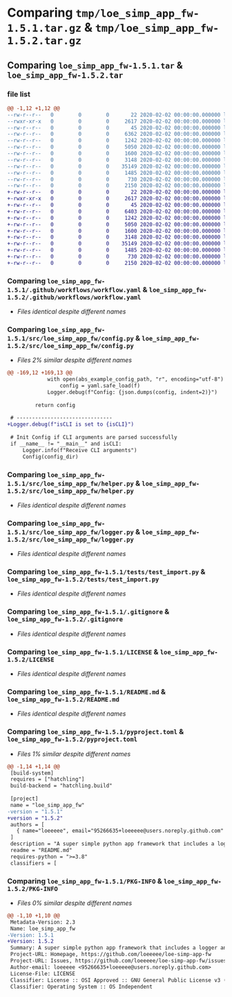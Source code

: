 # Comparing `tmp/loe_simp_app_fw-1.5.1.tar.gz` & `tmp/loe_simp_app_fw-1.5.2.tar.gz`

## Comparing `loe_simp_app_fw-1.5.1.tar` & `loe_simp_app_fw-1.5.2.tar`

### file list

```diff
@@ -1,12 +1,12 @@
--rw-r--r--   0        0        0       22 2020-02-02 00:00:00.000000 loe_simp_app_fw-1.5.1/config-example.yaml
--rwxr-xr-x   0        0        0     2617 2020-02-02 00:00:00.000000 loe_simp_app_fw-1.5.1/.github/workflows/workflow.yaml
--rw-r--r--   0        0        0       45 2020-02-02 00:00:00.000000 loe_simp_app_fw-1.5.1/src/loe_simp_app_fw/__init__.py
--rw-r--r--   0        0        0     6362 2020-02-02 00:00:00.000000 loe_simp_app_fw-1.5.1/src/loe_simp_app_fw/config.py
--rw-r--r--   0        0        0     1242 2020-02-02 00:00:00.000000 loe_simp_app_fw-1.5.1/src/loe_simp_app_fw/helper.py
--rw-r--r--   0        0        0     5050 2020-02-02 00:00:00.000000 loe_simp_app_fw-1.5.1/src/loe_simp_app_fw/logger.py
--rw-r--r--   0        0        0     1600 2020-02-02 00:00:00.000000 loe_simp_app_fw-1.5.1/tests/test_import.py
--rw-r--r--   0        0        0     3148 2020-02-02 00:00:00.000000 loe_simp_app_fw-1.5.1/.gitignore
--rw-r--r--   0        0        0    35149 2020-02-02 00:00:00.000000 loe_simp_app_fw-1.5.1/LICENSE
--rw-r--r--   0        0        0     1485 2020-02-02 00:00:00.000000 loe_simp_app_fw-1.5.1/README.md
--rw-r--r--   0        0        0      730 2020-02-02 00:00:00.000000 loe_simp_app_fw-1.5.1/pyproject.toml
--rw-r--r--   0        0        0     2150 2020-02-02 00:00:00.000000 loe_simp_app_fw-1.5.1/PKG-INFO
+-rw-r--r--   0        0        0       22 2020-02-02 00:00:00.000000 loe_simp_app_fw-1.5.2/config-example.yaml
+-rwxr-xr-x   0        0        0     2617 2020-02-02 00:00:00.000000 loe_simp_app_fw-1.5.2/.github/workflows/workflow.yaml
+-rw-r--r--   0        0        0       45 2020-02-02 00:00:00.000000 loe_simp_app_fw-1.5.2/src/loe_simp_app_fw/__init__.py
+-rw-r--r--   0        0        0     6403 2020-02-02 00:00:00.000000 loe_simp_app_fw-1.5.2/src/loe_simp_app_fw/config.py
+-rw-r--r--   0        0        0     1242 2020-02-02 00:00:00.000000 loe_simp_app_fw-1.5.2/src/loe_simp_app_fw/helper.py
+-rw-r--r--   0        0        0     5050 2020-02-02 00:00:00.000000 loe_simp_app_fw-1.5.2/src/loe_simp_app_fw/logger.py
+-rw-r--r--   0        0        0     1600 2020-02-02 00:00:00.000000 loe_simp_app_fw-1.5.2/tests/test_import.py
+-rw-r--r--   0        0        0     3148 2020-02-02 00:00:00.000000 loe_simp_app_fw-1.5.2/.gitignore
+-rw-r--r--   0        0        0    35149 2020-02-02 00:00:00.000000 loe_simp_app_fw-1.5.2/LICENSE
+-rw-r--r--   0        0        0     1485 2020-02-02 00:00:00.000000 loe_simp_app_fw-1.5.2/README.md
+-rw-r--r--   0        0        0      730 2020-02-02 00:00:00.000000 loe_simp_app_fw-1.5.2/pyproject.toml
+-rw-r--r--   0        0        0     2150 2020-02-02 00:00:00.000000 loe_simp_app_fw-1.5.2/PKG-INFO
```

### Comparing `loe_simp_app_fw-1.5.1/.github/workflows/workflow.yaml` & `loe_simp_app_fw-1.5.2/.github/workflows/workflow.yaml`

 * *Files identical despite different names*

### Comparing `loe_simp_app_fw-1.5.1/src/loe_simp_app_fw/config.py` & `loe_simp_app_fw-1.5.2/src/loe_simp_app_fw/config.py`

 * *Files 2% similar despite different names*

```diff
@@ -169,12 +169,13 @@
             with open(abs_example_config_path, "r", encoding="utf-8") as f:
                 config = yaml.safe_load(f)
             Logger.debug(f"Config: {json.dumps(config, indent=2)}")
         
         return config
 
 # -------------------------------
+Logger.debug(f"isCLI is set to {isCLI}")
 
 # Init Config if CLI arguments are parsed successfully
 if __name__ != "__main__" and isCLI:
     Logger.info(f"Receive CLI arguments")
     Config(config_dir)
```

### Comparing `loe_simp_app_fw-1.5.1/src/loe_simp_app_fw/helper.py` & `loe_simp_app_fw-1.5.2/src/loe_simp_app_fw/helper.py`

 * *Files identical despite different names*

### Comparing `loe_simp_app_fw-1.5.1/src/loe_simp_app_fw/logger.py` & `loe_simp_app_fw-1.5.2/src/loe_simp_app_fw/logger.py`

 * *Files identical despite different names*

### Comparing `loe_simp_app_fw-1.5.1/tests/test_import.py` & `loe_simp_app_fw-1.5.2/tests/test_import.py`

 * *Files identical despite different names*

### Comparing `loe_simp_app_fw-1.5.1/.gitignore` & `loe_simp_app_fw-1.5.2/.gitignore`

 * *Files identical despite different names*

### Comparing `loe_simp_app_fw-1.5.1/LICENSE` & `loe_simp_app_fw-1.5.2/LICENSE`

 * *Files identical despite different names*

### Comparing `loe_simp_app_fw-1.5.1/README.md` & `loe_simp_app_fw-1.5.2/README.md`

 * *Files identical despite different names*

### Comparing `loe_simp_app_fw-1.5.1/pyproject.toml` & `loe_simp_app_fw-1.5.2/pyproject.toml`

 * *Files 1% similar despite different names*

```diff
@@ -1,14 +1,14 @@
 [build-system]
 requires = ["hatchling"]
 build-backend = "hatchling.build"
 
 [project]
 name = "loe_simp_app_fw"
-version = "1.5.1"
+version = "1.5.2"
 authors = [
   { name="loeeeee", email="95266635+loeeeee@users.noreply.github.com" },
 ]
 description = "A super simple python app framework that includes a logger and a config manager. Also usable in jupyter notebook."
 readme = "README.md"
 requires-python = ">=3.8"
 classifiers = [
```

### Comparing `loe_simp_app_fw-1.5.1/PKG-INFO` & `loe_simp_app_fw-1.5.2/PKG-INFO`

 * *Files 0% similar despite different names*

```diff
@@ -1,10 +1,10 @@
 Metadata-Version: 2.3
 Name: loe_simp_app_fw
-Version: 1.5.1
+Version: 1.5.2
 Summary: A super simple python app framework that includes a logger and a config manager. Also usable in jupyter notebook.
 Project-URL: Homepage, https://github.com/loeeeee/loe-simp-app-fw
 Project-URL: Issues, https://github.com/loeeeee/loe-simp-app-fw/issues
 Author-email: loeeeee <95266635+loeeeee@users.noreply.github.com>
 License-File: LICENSE
 Classifier: License :: OSI Approved :: GNU General Public License v3 (GPLv3)
 Classifier: Operating System :: OS Independent
```

